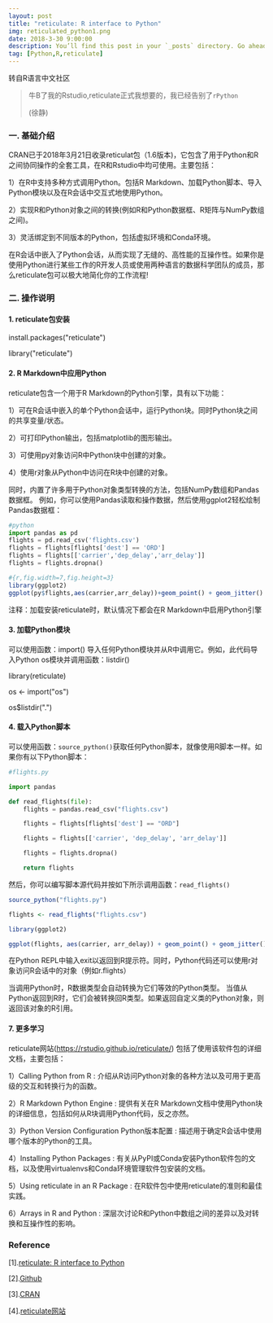 ```yaml
---
layout: post
title: "reticulate: R interface to Python"
img: reticulated_python1.png 
date: 2018-3-30 9:00:00 
description: You’ll find this post in your `_posts` directory. Go ahead and edit it and re-build the site to see your changes. # Add post description (optional)
tag: [Python,R,reticulate]
---
```


转自R语言中文社区

>牛B了我的Rstudio,reticulate正式我想要的，我已经告别了`rPython`
>
>(徐静)

### 一. 基础介绍

CRAN已于2018年3月21日收录reticulat包（1.6版本)，它包含了用于Python和R之间协同操作的全套工具，在R和Rstudio中均可使用。主要包括：

1）在R中支持多种方式调用Python。包括R Markdown、加载Python脚本、导入Python模块以及在R会话中交互式地使用Python。

2）实现R和Python对象之间的转换(例如R和Python数据框、R矩阵与NumPy数组之间)。

3）灵活绑定到不同版本的Python，包括虚拟环境和Conda环境。

在R会话中嵌入了Python会话，从而实现了无缝的、高性能的互操作性。如果你是使用Python进行某些工作的R开发人员或使用两种语言的数据科学团队的成员，那么reticulate包可以极大地简化你的工作流程!

### 二. 操作说明

#### 1. reticulate包安装

install.packages("reticulate")

library("reticulate")

#### 2. R Markdown中应用Python

reticulate包含一个用于R Markdown的Python引擎，具有以下功能：

1）可在R会话中嵌入的单个Python会话中，运行Python块。同时Python块之间的共享变量/状态。

2）可打印Python输出，包括matplotlib的图形输出。

3）可使用py对象访问R中Python块中创建的对象。

4）使用r对象从Python中访问在R块中创建的对象。

同时，内置了许多用于Python对象类型转换的方法，包括NumPy数组和Pandas数据框。 例如，你可以使用Pandas读取和操作数据，然后使用ggplot2轻松绘制Pandas数据框：

```python
#python
import pandas as pd
flights = pd.read_csv('flights.csv')
flights = flights[flights['dest'] == 'ORD']
flights = flights[['carrier','dep_delay','arr_delay']]
flights = flights.dropna()
```

```r
#{r,fig.width=7,fig.height=3}
library(ggplot2)
ggplot(py$flights,aes(carrier,arr_delay))+geom_point() + geom_jitter()
```
注释：加载安装reticulate时，默认情况下都会在R Markdown中启用Python引擎

#### 3. 加载Python模块

可以使用函数：import() 导入任何Python模块并从R中调用它。例如，此代码导入Python os模块并调用函数：listdir()

library(reticulate) 

os <- import("os") 

os$listdir(".")


#### 4. 载入Python脚本

可以使用函数：`source_python()`获取任何Python脚本，就像使用R脚本一样。如果你有以下Python脚本：

```python
#flights.py

import pandas

def read_flights(file):  
	flights = pandas.read_csv("flights.csv")  

	flights = flights[flights['dest'] == "ORD"]  

	flights = flights[['carrier', 'dep_delay', 'arr_delay']] 

	flights = flights.dropna()  

	return flights
```

然后，你可以编写脚本源代码并按如下所示调用函数：`read_flights()`

```r
source_python("flights.py") 

flights <- read_flights("flights.csv")

library(ggplot2) 

ggplot(flights, aes(carrier, arr_delay)) + geom_point() + geom_jitter()
```

在Python REPL中输入exit以返回到R提示符。同时，Python代码还可以使用r对象访问R会话中的对象（例如r.flights）

当调用Python时，R数据类型会自动转换为它们等效的Python类型。 当值从Python返回到R时，它们会被转换回R类型。如果返回自定义类的Python对象，则返回该对象的R引用。

#### 7. 更多学习

reticulate网站(https://rstudio.github.io/reticulate/) 包括了使用该软件包的详细文档，主要包括：

1）Calling Python from R : 介绍从R访问Python对象的各种方法以及可用于更高级的交互和转换行为的函数。

2）R Markdown Python Engine : 提供有关在R Markdown文档中使用Python块的详细信息，包括如何从R块调用Python代码，反之亦然。

3）Python Version Configuration Python版本配置 : 描述用于确定R会话中使用哪个版本的Python的工具。

4）Installing Python Packages : 有关从PyPI或Conda安装Python软件包的文档，以及使用virtualenvs和Conda环境管理软件包安装的文档。

5）Using reticulate in an R Package : 在R软件包中使用reticulate的准则和最佳实践。

6）Arrays in R and Python : 深层次讨论R和Python中数组之间的差异以及对转换和互操作性的影响。



### Reference

[1].[reticulate: R interface to Python](https://mp.weixin.qq.com/s?__biz=MzA3MTM3NTA5Ng==&mid=2651057816&idx=1&sn=07b5489a138daa5350d267574372d54d&chksm=84d9cf0fb3ae46198813f79d479dd212f8b3dde3e6d686f6d885b78066c365d6203a9d4fc885&mpshare=1&scene=23&srcid=0328NEhaSVuaEDUAucadHSBn#rd)

[2].[Github](https://github.com/rstudio/reticulate)

[3].[CRAN](https://CRAN.R-project.org/package=reticulate)

[4].[reticulate网站](https://rstudio.github.io/reticulate/)
